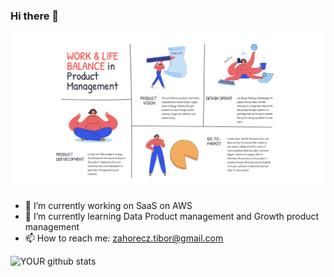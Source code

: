 ### Hi there 👋
![Header](https://github.com/ZahoreczTibor/ZahoreczTibor/blob/main/product%20management.jpeg "Header")




- 🔭 I’m currently working on SaaS on AWS
- 🌱 I’m currently learning Data Product management and Growth product management
- 📫 How to reach me: zahorecz.tibor@gmail.com

![YOUR github stats](https://github-readme-stats.vercel.app/api?username=ZahoreczTibor)


